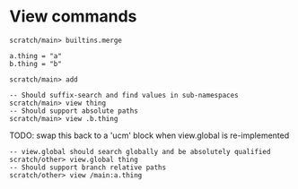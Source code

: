 # View commands

``` ucm :hide
scratch/main> builtins.merge
```

``` unison :hide
a.thing = "a"
b.thing = "b"
```

``` ucm :hide
scratch/main> add
```

``` ucm
-- Should suffix-search and find values in sub-namespaces
scratch/main> view thing
-- Should support absolute paths
scratch/main> view .b.thing
```


TODO: swap this back to a 'ucm' block when view.global is re-implemented

```
-- view.global should search globally and be absolutely qualified
scratch/other> view.global thing
-- Should support branch relative paths
scratch/other> view /main:a.thing
```
